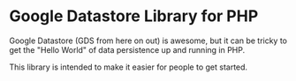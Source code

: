 Google Datastore Library for PHP
================================

Google Datastore (GDS from here on out) is awesome, but it can be tricky to get the "Hello World" of data persistence up and running in PHP.

This library is intended to make it easier for people to get started.